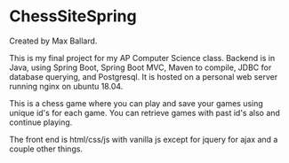 # ChessSiteSpring
Created by Max Ballard.

This is my final project for my AP Computer Science class.
Backend is in Java, using Spring Boot, Spring Boot MVC, Maven to compile, JDBC for database querying, and Postgresql.
It is hosted on a personal web server running nginx on ubuntu 18.04.

This is a chess game where you can play and save your games using unique id's for each game. You can retrieve games with past id's also and continue playing.

The front end is html/css/js with vanilla js except for jquery for ajax and a couple other things. 
